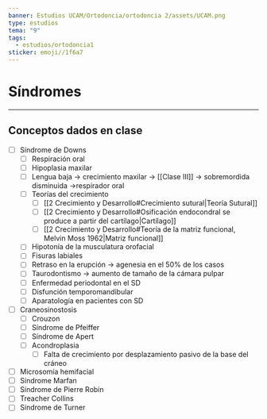 ```yaml
---
banner: Estudios UCAM/Ortodoncia/ortodoncia 2/assets/UCAM.png
type: estudios
tema: "9"
tags:
  - estudios/ortodoncia1
sticker: emoji//1f6a7
---
```

# Síndromes
___

## Conceptos dados en clase
- [ ] Síndrome de Downs
	- [ ] Respiración oral
	- [ ] Hipoplasia maxilar
	- [ ] Lengua baja -> crecimiento maxilar -> [[Clase III]] -> sobremordida disminuida ->respirador oral
	- [ ] Teorías del crecimiento
		- [ ] [[2 Crecimiento y Desarrollo#Crecimiento sutural|Teoría Sutural]]
		- [ ] [[2 Crecimiento y Desarrollo#Osificación endocondral se produce a partir del cartílago|Cartílago]]
		- [ ] [[2 Crecimiento y Desarrollo#Teoría de la matriz funcional, Melvin Moss 1962|Matriz funcional]]
	- [ ] Hipotonía de la musculatura orofacial
	- [ ] Fisuras labiales
	- [ ] Retraso en la erupción -> agenesia en el 50% de los casos 
	- [ ] Taurodontismo -> aumento de tamaño de la cámara pulpar
	- [ ] Enfermedad periodontal en el SD
	- [ ] Disfunción temporomandibular
	- [ ] Aparatología en pacientes con SD
- [ ] Craneosinostosis 
	- [ ] Crouzon
	- [ ] Síndrome de Pfeiffer
	- [ ] Síndrome de Apert
	- [ ] Acondroplasia
		- [ ] Falta de crecimiento por desplazamiento pasivo de la base del cráneo
- [ ] Microsomía hemifacial
- [ ] Síndrome Marfan
- [ ] Síndrome de Pierre Robin
- [ ] Treacher Collins
- [ ] Síndrome de Turner